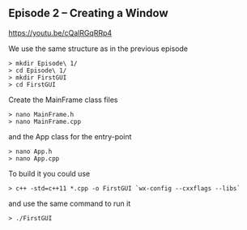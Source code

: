 ## Episode 2 – Creating a Window

https://youtu.be/cQalRGqRRp4

We use the same structure as in the previous episode

```
> mkdir Episode\ 1/
> cd Episode\ 1/
> mkdir FirstGUI
> cd FirstGUI
```

Create the MainFrame class files

```
> nano MainFrame.h
> nano MainFrame.cpp
```

and the App class for the entry-point

```
> nano App.h
> nano App.cpp
```

To build it you could use
```
> c++ -std=c++11 *.cpp -o FirstGUI `wx-config --cxxflags --libs`
```

and use the same command to run it
```
> ./FirstGUI
```
